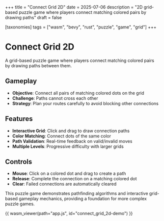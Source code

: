 +++
title = "Connect Grid 2D"
date = 2025-07-06
description = "2D grid-based puzzle game where players connect matching colored pairs by drawing paths"
draft = false

[taxonomies]
tags = ["wasm", "bevy", "rust", "puzzle", "game", "grid"]
+++

# Connect Grid 2D

A grid-based puzzle game where players connect matching colored pairs by drawing paths between them.

## Gameplay

- **Objective**: Connect all pairs of matching colored dots on the grid
- **Challenge**: Paths cannot cross each other
- **Strategy**: Plan your routes carefully to avoid blocking other connections

## Features

- **Interactive Grid**: Click and drag to draw connection paths
- **Color Matching**: Connect dots of the same color
- **Path Validation**: Real-time feedback on valid/invalid moves
- **Multiple Levels**: Progressive difficulty with larger grids

## Controls

- **Mouse**: Click on a colored dot and drag to create a path
- **Release**: Complete the connection on a matching colored dot
- **Clear**: Failed connections are automatically cleared

This puzzle game demonstrates pathfinding algorithms and interactive grid-based gameplay mechanics, providing a foundation for more complex puzzle games. 

{{ wasm_viewer(path="app.js", id="connect_grid_2d-demo") }} 


